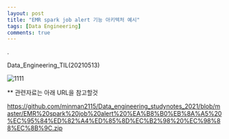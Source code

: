```yaml
---
layout: post
title: "EMR spark job alert 기능 아키텍처 예시"
tags: [Data Engineering]
comments: true
---
```


.

Data_Engineering_TIL(20210513)

![1111](https://user-images.githubusercontent.com/41605276/118143456-544d6200-b446-11eb-9f95-57bc3fc8398f.PNG)


** 관련자료는 아래 URL을 참고할것

https://github.com/minman2115/Data_engineering_studynotes_2021/blob/master/EMR%20spark%20job%20alert%20%EA%B8%B0%EB%8A%A5%20%EC%95%84%ED%82%A4%ED%85%8D%EC%B2%98%20%EC%98%88%EC%8B%9C.zip